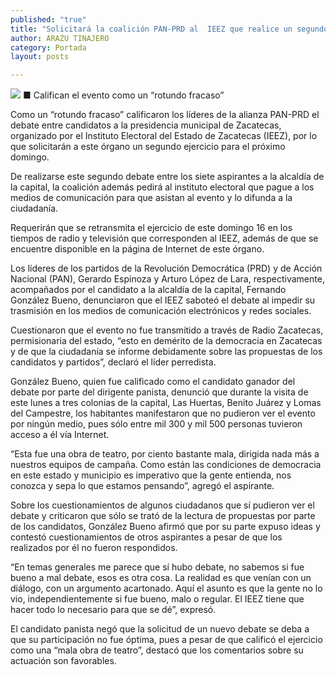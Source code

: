 ```yaml
---
published: "true"
title: "Solicitará la coalición PAN-PRD al  IEEZ que realice un segundo debate"
author: ARAZU TINAJERO
category: Portada
layout: posts

---
```


![](http://i.imgur.com/hhPVd6Lm.jpg)
■ Califican el evento como un “rotundo fracaso” 

Como un “rotundo fracaso” calificaron los líderes de la alianza PAN-PRD el debate entre candidatos a la presidencia municipal de Zacatecas, organizado por el Instituto Electoral del Estado de Zacatecas (IEEZ), por lo que solicitarán a este órgano un segundo ejercicio para el próximo domingo.

De realizarse este segundo debate entre los siete aspirantes a la alcaldía de la capital, la coalición además pedirá al instituto electoral que pague a los medios de comunicación para que asistan al evento y lo difunda a la ciudadanía.

Requerirán que se retransmita el ejercicio de este domingo 16 en los tiempos de radio y televisión que corresponden al IEEZ, además de que se encuentre disponible en la página de Internet de este órgano.

Los líderes de los partidos de la Revolución Democrática (PRD) y de Acción Nacional (PAN), Gerardo Espinoza y Arturo López de Lara, respectivamente, acompañados por el candidato a la alcaldía de la capital, Fernando González Bueno, denunciaron que el IEEZ saboteó el debate al impedir su trasmisión en los medios de comunicación electrónicos y redes sociales.

Cuestionaron que el evento no fue transmitido a través de Radio Zacatecas, permisionaria del estado, “esto en demérito de la democracia en Zacatecas y de que la ciudadanía se informe debidamente sobre las propuestas de los candidatos y partidos”, declaró el líder perredista.

González Bueno, quien fue calificado como el candidato ganador del debate por parte del dirigente panista, denunció que durante la visita de este lunes a tres colonias de la capital, Las Huertas, Benito Juárez y Lomas del Campestre, los habitantes manifestaron que no pudieron ver el evento por ningún medio, pues sólo entre mil 300 y mil 500 personas tuvieron acceso a él vía Internet.

“Esta fue una obra de teatro, por ciento bastante mala, dirigida nada más a nuestros equipos de campaña. Como están las condiciones de democracia en este estado y municipio es imperativo que la gente entienda, nos conozca y sepa lo que estamos pensando”, agregó el aspirante.

Sobre los cuestionamientos de algunos ciudadanos que sí pudieron ver el debate y criticaron que sólo se trató de la lectura de propuestas por parte de los candidatos, González Bueno afirmó que por su parte expuso ideas y contestó cuestionamientos de otros aspirantes a pesar de que los realizados por él no fueron respondidos.

“En temas generales me parece que sí hubo debate, no sabemos si fue bueno a mal debate, esos es otra cosa. La realidad es que venían con un diálogo, con un argumento acartonado. Aquí el asunto es que la gente no lo vio, independientemente si fue bueno, malo o regular. El IEEZ tiene que hacer todo lo necesario para que se dé”, expresó.

El candidato panista negó que la solicitud de un nuevo debate se deba a que su participación no fue óptima, pues a pesar de que calificó el ejercicio como una “mala obra de teatro”, destacó que los comentarios sobre su actuación son favorables.

